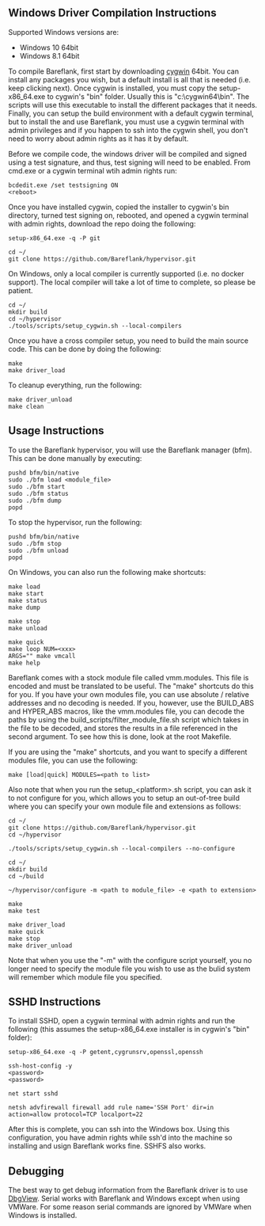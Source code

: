 ## Windows Driver Compilation Instructions

Supported Windows versions are:
- Windows 10 64bit
- Windows 8.1 64bit

To compile Bareflank, first start by downloading
[cygwin](https://cygwin.com/install.html) 64bit. You can install any packages
you wish, but a default install is all that is needed (i.e. keep clicking
next). Once cygwin is installed, you must copy the setup-x86_64.exe to cygwin's
"bin" folder. Usually this is "c:\cygwin64\bin". The scripts will use this
executable to install the different packages that it needs. Finally, you can
setup the build environment with a default cygwin terminal, but to install the
and use Bareflank, you must use a cygwin terminal with admin privileges and if
you happen to ssh into the cygwin shell, you don't need to worry about admin
rights as it has it by default.

Before we compile code, the windows driver will be compiled and signed using
a test signature, and thus, test signing will need to be enabled. From
cmd.exe or a cygwin terminal wtih admin rights run:

```
bcdedit.exe /set testsigning ON
<reboot>
```

Once you have installed cygwin, copied the installer to cygwin's bin directory,
turned test signing on, rebooted, and opened a cygwin terminal with admin
rights, download the repo doing the following:

```
setup-x86_64.exe -q -P git

cd ~/
git clone https://github.com/Bareflank/hypervisor.git
```

On Windows, only a local compiler is
currently supported (i.e. no docker support). The local compiler will take a
lot of time to complete, so please be patient.

```
cd ~/
mkdir build
cd ~/hypervisor
./tools/scripts/setup_cygwin.sh --local-compilers
```

Once you have a cross compiler setup, you need to build the main source code.
This can be done by doing the following:

```
make
make driver_load
```

To cleanup everything, run the following:

```
make driver_unload
make clean
```

## Usage Instructions

To use the Bareflank hypervisor, you will use the Bareflank manager (bfm).
This can be done manually by executing:

```
pushd bfm/bin/native
sudo ./bfm load <module_file>
sudo ./bfm start
sudo ./bfm status
sudo ./bfm dump
popd
```

To stop the hypervisor, run the following:

```
pushd bfm/bin/native
sudo ./bfm stop
sudo ./bfm unload
popd
```

On Windows, you can also run the following make shortcuts:

```
make load
make start
make status
make dump

make stop
make unload

make quick
make loop NUM=<xxx>
ARGS="" make vmcall
make help
```

Bareflank comes with a stock module file called vmm.modules. This file is
encoded and must be translated to be useful. The "make" shortcuts do this
for you. If you have your own modules file, you can use absolute / relative
addresses and no decoding is needed. If you, however, use the BUILD_ABS and
HYPER_ABS macros, like the vmm.modules file, you can decode the paths by
using the build_scripts/filter_module_file.sh script which takes in the file
to be decoded, and stores the results in a file referenced in the second
argument. To see how this is done, look at the root Makefile.

If you are using the "make" shortcuts, and you want to specify a different
modules file, you can use the following:

```
make [load|quick] MODULES=<path to list>
```

Also note that when you run the setup_\<platform\>.sh script, you can ask it
to not configure for you, which allows you to setup an out-of-tree build
where you can specify your own module file and extensions as follows:

```
cd ~/
git clone https://github.com/Bareflank/hypervisor.git
cd ~/hypervisor

./tools/scripts/setup_cygwin.sh --local-compilers --no-configure

cd ~/
mkdir build
cd ~/build

~/hypervisor/configure -m <path to module_file> -e <path to extension>

make
make test

make driver_load
make quick
make stop
make driver_unload

```

Note that when you use the "-m" with the configure script yourself, you no
longer need to specify the module file you wish to use as the bulid system
will remember which module file you specified.

## SSHD Instructions

To install SSHD, open a cygwin terminal with admin rights and run the following
(this assumes the setup-x86_64.exe installer is in cygwin's "bin" folder):

```
setup-x86_64.exe -q -P getent,cygrunsrv,openssl,openssh

ssh-host-config -y
<password>
<password>

net start sshd

netsh advfirewall firewall add rule name='SSH Port' dir=in action=allow protocol=TCP localport=22
```

After this is complete, you can ssh into the Windows box. Using this
configuration, you have admin rights while ssh'd into the machine so
installing and usign Bareflank works fine. SSHFS also works.

## Debugging

The best way to get debug information from the Bareflank driver is to use
[DbgView](https://download.sysinternals.com/files/DebugView.zip). Serial
works with Bareflank and Windows except when using VMWare. For some reason
serial commands are ignored by VMWare when Windows is installed.
